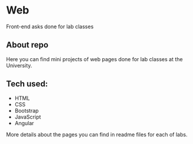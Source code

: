 # Web
Front-end asks done for lab classes 

## About repo
Here you can find mini projects of web pages done for lab classes at the University.

## Tech used:
- HTML
- CSS
- Bootstrap
- JavaScript
- Angular

More details about the pages you can find in readme files for each of labs.
